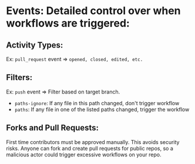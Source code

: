 # Events: Detailed control over when workflows are triggered:

## Activity Types:
Ex: `pull_request` event => `opened, closed, edited, etc.`

## Filters:
Ex: `push` event => Filter based on target branch.
* `paths-ignore`: If any file in this path changed, don't trigger workflow
* `paths`: If any file in one of the listed paths changed, trigger the workflow

## Forks and Pull Requests:
First time contributors must be approved manually. This avoids security risks. Anyone can fork and create pull requests for public repos, so a malicious actor could trigger excessive workflows on your repo.